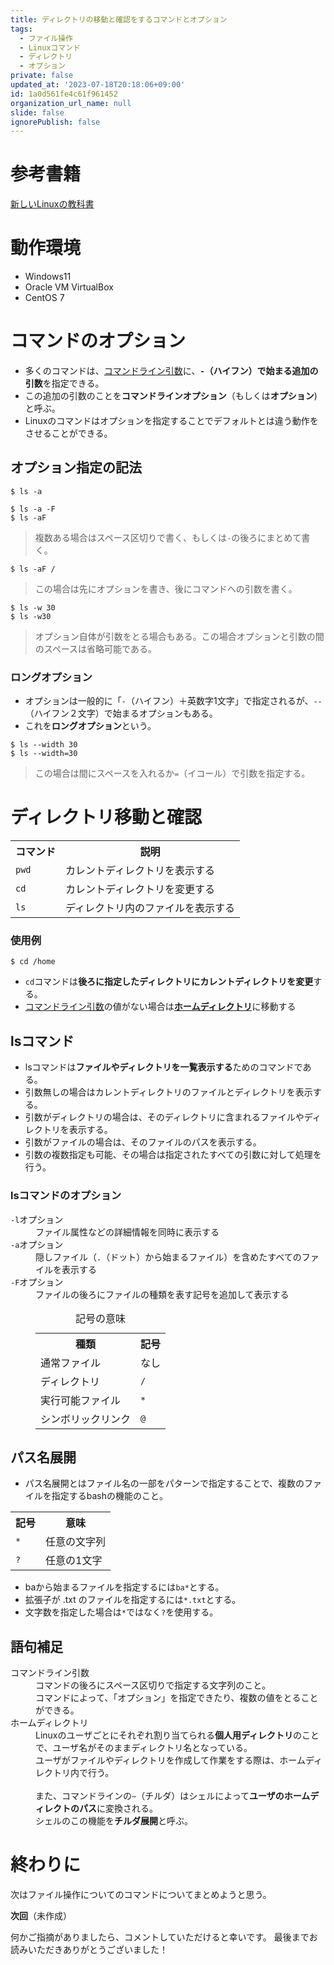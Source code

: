 ```yaml
---
title: ディレクトリの移動と確認をするコマンドとオプション
tags:
  - ファイル操作
  - Linuxコマンド
  - ディレクトリ
  - オプション
private: false
updated_at: '2023-07-18T20:18:06+09:00'
id: 1a0d561fe4c61f961452
organization_url_name: null
slide: false
ignorePublish: false
---
```

# 参考書籍
[新しいLinuxの教科書](https://www.amazon.co.jp/%E6%96%B0%E3%81%97%E3%81%84Linux%E3%81%AE%E6%95%99%E7%A7%91%E6%9B%B8-%E4%B8%89%E5%AE%85-%E8%8B%B1%E6%98%8E/dp/4797380942/ref=sr_1_1?adgrpid=117229375656&hvadid=655144332605&hvdev=c&hvqmt=e&hvtargid=kwd-1152146940662&hydadcr=21814_13461165&jp-ad-ap=0&keywords=%E6%96%B0%E3%81%97%E3%81%84linux%E3%81%AE%E6%95%99%E7%A7%91%E6%9B%B8&qid=1688622508&sr=8-1)

# 動作環境
+ Windows11
+ Oracle VM VirtualBox
+ CentOS 7

# コマンドのオプション
+ 多くのコマンドは、[コマンドライン引数][語句補足]に、**`-`（ハイフン）で始まる追加の引数**を指定できる。
+ この追加の引数のことを**コマンドラインオプション**（もしくは**オプション**)と呼ぶ。
+ Linuxのコマンドはオプションを指定することでデフォルトとは違う動作をさせることができる。

## オプション指定の記法
~~~bash:lsコマンドに-aオプションを指定
$ ls -a
~~~

~~~bash:オプションが複数ある場合
$ ls -a -F
$ ls -aF
~~~
> 複数ある場合はスペース区切りで書く、もしくは`-`の後ろにまとめて書く。

~~~bash:引数とオプションを同時に指定する場合
$ ls -aF /
~~~
> この場合は先にオプションを書き、後にコマンドへの引数を書く。

~~~bash:オプション自体が引数をとる場合
$ ls -w 30
$ ls -w30
~~~
> オプション自体が引数をとる場合もある。この場合オプションと引数の間のスペースは省略可能である。

### ロングオプション
+ オプションは一般的に「`-`（ハイフン）＋英数字1文字」で指定されるが、`--`（ハイフン２文字）で始まるオプションもある。
+ これを**ロングオプション**という。
~~~bash:引数をとるロングオプション
$ ls --width 30
$ ls --width=30
~~~
> この場合は間にスペースを入れるか`=`（イコール）で引数を指定する。


# ディレクトリ移動と確認
<table>
 <thread>
  <tr>
    <th>コマンド</th> <th>説明</th>
  </tr>
 </thead>
  <tr>
   <td><code>pwd</code></td> <td>カレントディレクトリを表示する</td>
  </tr>
  <tr>
   <td><code>cd</code></td> <td>カレントディレクトリを変更する</td>
  </tr>
  <tr>
   <td><code>ls</code></td> <td>ディレクトリ内のファイルを表示する</td>
  </tr>
</table>

### 使用例
~~~bash:/home に移動する
$ cd /home
~~~
+ `cd`コマンドは**後ろに指定したディレクトリにカレントディレクトリを変更**する。
+ [コマンドライン引数][語句補足]の値がない場合は[**ホームディレクトリ**][語句補足]に移動する

## lsコマンド
+ lsコマンドは**ファイルやディレクトリを一覧表示する**ためのコマンドである。
+ 引数無しの場合はカレントディレクトリのファイルとディレクトリを表示する。
+ 引数がディレクトリの場合は、そのディレクトリに含まれるファイルやディレクトリを表示する。
+ 引数がファイルの場合は、そのファイルのパスを表示する。
+ 引数の複数指定も可能、その場合は指定されたすべての引数に対して処理を行う。

### lsコマンドのオプション
<dl>
 <dt><code>-l</code>オプション</dt>
 <dd>ファイル属性などの詳細情報を同時に表示する</dd>
 <dt><code>-a</code>オプション</dt>
 <dd>隠しファイル（<code>.</code>（ドット）から始まるファイル）を含めたすべてのファイルを表示する</dd>
 <dt><code>-F</code>オプション</dt>
 <dd>ファイルの後ろにファイルの種類を表す記号を追加して表示する</dd>
 <dd>
 <table>
 <caption>記号の意味</caption>
 <thread>
  <tr>
   <th>種類</th> <th>記号</th>
  </tr>
 </thread>
  <tr>
   <td>通常ファイル</td> <td>なし</td>
  </tr>
  <tr>
   <td>ディレクトリ</td> <td><code>/</code></td>
  </tr>
  <tr>
   <td>実行可能ファイル</td> <td><code>*</code></td>
  </tr>
  <tr>
   <td>シンボリックリンク</td> <td><code>@</code></td>
  </tr>
</table>

 </dd>

## パス名展開
+ パス名展開とはファイル名の一部をパターンで指定することで、複数のファイルを指定するbashの機能のこと。

<table>
 <thread>
  <tr>
   <th>記号</th> <th>意味</th>
  </tr>
 </thread>
  <tr>
   <td><code>*</code></td> <td>任意の文字列</td>
  </tr>
  <tr>
   <td><code>?</code></td> <td>任意の1文字</td>
  </tr>
</table>

+ baから始まるファイルを指定するには`ba*`とする。
+ 拡張子が .txt のファイルを指定するには`*.txt`とする。
+ 文字数を指定した場合は`*`ではなく`?`を使用する。


## 語句補足
<dt>コマンドライン引数</dt>
<dd>
コマンドの後ろにスペース区切りで指定する文字列のこと。<br>
コマンドによって、「オプション」を指定できたり、複数の値をとることができる。
</dd>

<dt>ホームディレクトリ</dt>
<dd>
Linuxのユーザごとにそれぞれ割り当てられる<strong>個人用ディレクトリ</strong>のことで、ユーザ名がそのままディレクトリ名となっている。<br>
ユーザがファイルやディレクトリを作成して作業をする際は、ホームディレクトリ内で行う。<br>
<br>
また、コマンドラインの<code>~</code>（チルダ）はシェルによって<strong>ユーザのホームディレクトのパス</strong>に変換される。<br>
シェルのこの機能を<strong>チルダ展開</strong>と呼ぶ。
</dd>

# 終わりに

次はファイル操作についてのコマンドについてまとめようと思う。

**次回**（未作成）

何かご指摘がありましたら、コメントしていただけると幸いです。
最後までお読みいただきありがとうございました！

[語句補足]: #語句補足
